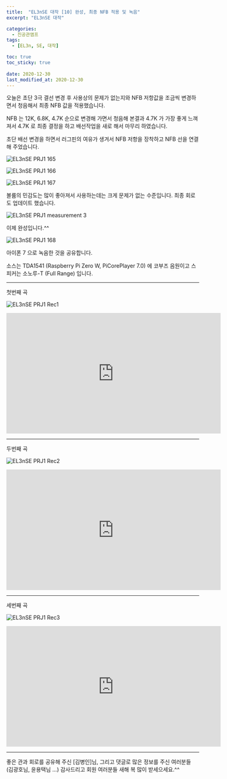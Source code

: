 ```yaml
---
title:  "EL3nSE 대작 [10] 완성, 최종 NFB 적용 및 녹음"
excerpt: "EL3nSE 대작"

categories:
  - 진공관앰프
tags:
  - [EL3n, SE, 대작]

toc: true
toc_sticky: true
 
date: 2020-12-30
last_modified_at: 2020-12-30
---
```

오늘은 초단 3극 결선 변경 후 사용상의 문제가 없는지와 NFB 저항값을 조금씩 변경하면서 청음해서 최종 NFB 값을 적용했습니다.

NFB 는 12K, 6.8K, 4.7K 순으로 변경해 가면서 청음해 본결과 4.7K 가 가장 좋게 느껴져서 4.7K 로 최종 결정을 하고 배선작업을 새로 해서 마무리 하였습니다.

초단 배선 변경을 하면서 러그핀의 여유가 생겨서 NFB 저항을 장착하고 NFB 선을 연결해 주었습니다.

![EL3nSE PRJ1 165](/assets/images/EL3nSE_PRJ1_165.jpg)

![EL3nSE PRJ1 166](/assets/images/EL3nSE_PRJ1_166.jpg)

![EL3nSE PRJ1 167](/assets/images/EL3nSE_PRJ1_167.jpg)

볼륨의 민감도는 많이 좋아져서 사용하는데는 크게 문제가 없는 수준입니다. 
최종 회로도 업데이트 했습니다.

![EL3nSE PRJ1 measurement 3](/assets/images/EF86-EL3N-BlackBird_measurement_3.png)

이제 완성입니다.^^

![EL3nSE PRJ1 168](/assets/images/EL3nSE_PRJ1_168.jpg)

아이폰 7 으로 녹음한 것을 공유합니다.

소스는 TDA1541 (Raspberry Pi Zero W, PiCorePlayer 7.0) 에 코부즈 음원이고
스피커는 소노루-T (Full Range) 입니다.

---
첫번째 곡

![EL3nSE PRJ1 Rec1](/assets/images/EL3nSE_PRJ1_REC_1.png)

<iframe width="560" height="315" src="https://www.youtube.com/embed/pNgtjYAtl_Y" frameborder="0" allowfullscreen></iframe>

---
두번째 곡

![EL3nSE PRJ1 Rec2](/assets/images/EL3nSE_PRJ1_REC_2.png)

<iframe width="560" height="315" src="https://www.youtube.com/embed/gh6mgeI6shI" frameborder="0" allowfullscreen></iframe>

---
세번째 곡

![EL3nSE PRJ1 Rec3](/assets/images/EL3nSE_PRJ1_REC_3.png)

<iframe width="560" height="315" src="https://www.youtube.com/embed/4eGFB1FB-DI" frameborder="0" allowfullscreen></iframe>

---
좋은 관과 회로를 공유해 주신 [김병인]님, 그리고 댓글로 많은 정보를 주신 여러분들 (김광호님, 윤용택님 ...) 감사드리고 회원 여러분들 새해 복 많이 받세으세요.^^
